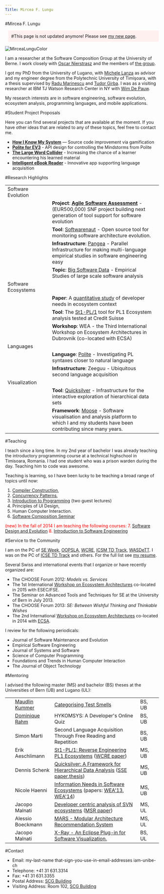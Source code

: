 ```yaml
---
Title: Mircea F. Lungu
---
```

#Mircea F. Lungu
<div style="padding:10px; margin-left: 10px; background-color: #fff0f0">
#This page is not updated anymore! Please see <a href="https://mircealungu.github.io/">my new page</a>.
</div>


![MirceaLunguColor](%assets_url%/files/60/5m1fml2gukq5dt7wfetpi918hbgwpr/MirceaLungu-Homepage.png)


I am a researcher at the Software Composition Group at the University of Berne. I work closely with [Oscar Nierstrasz](%base_url%/staff/oscar) and the members of [the group](/staff).

I got my PhD from the University of Lugano, with [Michele Lanza](http://www.inf.usi.ch/faculty/lanza/) as advisor and my engineer degree from the Polytechnic University of Timişoara, with a thesis supervised by [Radu Marinescu](http://bigfoot.cs.upt.ro/~radum/) and [Tudor Girba](http://tudorgirba.com). I was as a visiting researcher at IBM TJ Watson Research Center in NY with [Wim De Pauw](https://researcher.ibm.com/researcher/view.php?person=us-wim). 

My research interests are in software engineering, software evolution, ecosystem analysis, programming languages, and mobile applications.


#Student Project Proposals

Here you can find several projects that are available at the moment. If you have other ideas that are related to any of these topics, feel free to contact me. 

-  [**How I Know My System**](%base_url%/wiki/projects/HIK-MSY) &mdash; Source code improvement via gamification  
-  **[Polite for EV3](%base_url%/wiki/projects/mastersbachelorsprojects/polite-for-ev3)** - API design for controlling the Mindstorms from Polite 
-  **[The Large Word Collider](/wiki/projects/mastersbachelorsprojects/largewordcollider)** - Increasing the chance of a learner encountering his learned material
-  **[Intelligent eBook Reader](%base_url%/wiki/projects/mastersbachelorsprojects/ebookreaderandroid)** - Innovative app supporting language acquisition

#Research Highlights


| | | |
|---|---|---|
|<div style="width:130px">Software Evolution</div>| |
| | **Project**: **[Agile Software Assessment](/research/snf13)** - (EUR500,000) SNF project building next generation of tool support for software evolution | 
| | **Tool**: [Softwarenaut](/softwarenaut) - Open source tool for monitoring software architecture evolution. |
| | **Infrastructure**: [Pangea](/research/pangea) - Parallel Infrastructure for making multi-language empirical studies in software engineering easy |
| | **Topic**: [Big Software Data](/research/bigsoftwaredata) - Empirical Studies of large scale software analysis|
|<div style="width:130px">Software Ecosystems</div>| |
| | **Paper**: A [quantitative study](/scgbib?query=Haen14a&display=abstract) of developer needs in ecosystem context |
| | **Tool**: The [St1-PL/1](/scgbib?query=Aesc13a&display=abstract) tool for PL1 Ecosystem analysis tested at Credit Suisse |
| | **Workshop**: WEA - the Third International Workshop on Ecosystem Architectures in Dubrovnik (co-located with ECSA)|
|  Languages | |
| | **Language**: [Polite](%base_url%/research/Polite) - Investigating PL syntaxes closer to natural language |
| | **Infrastructure**: Zeeguu - Ubiquitous second language acquisition|
| Visualization| |
| | **Tool**: [Quicksilver](%base_url%/research/quicksilver) - Infrastructure for the interactive exploration of hierarchical data sets |
| | **Framework**: [Moose](http://moosetechnology.org) - Software visualisation and analysis platform to which I and my students have been contributing since many years. |

#Teaching

I teach since a long time. In my 2nd year of bachelor I was already teaching the introductory programming course at a technical highschool in Timisoara, Romania. I had one student who was a prison warden during the day. Teaching him to code was awesome. 

Teaching is learning, so I have been lucky to be teaching a broad range of topics until now: 
1. [Compiler Construction](/teaching/cc), 
2. [Concurrency Patterns](/teaching/cp),
3. [Introduction to Programming](http://www.ltg.unibe.ch/lectures/hs11/ei) (two guest lectures)
4. Principles of UI Design, 
5. Human Computer Interaction. 
6. [Software Composition Seminar](%base_url%/wiki/softwarecompositionseminar)

<span style="color:red">(new) In the fall of 2014 I am teaching the following courses:
7. [Software Design and Evolution](%base_url%/teaching/archive/sde)
8. [Introduction to Software Engineering](%base_url%/teaching/ese) 



#Service to the Community

I am on the PC of
[SE Week](http://ansymo.ua.ac.be/csmr-wcre),
[OOPSLA](http://splashcon.org/), 
[WCRE](http://wcre.wikidot.com/2013),
[ICSM TD Track](http://icsm2013.tue.nl/ProgCommittee/index.html),
[WASDeTT](http://wasdett.org/2013/).
I was on the PC of 
[ICSE TD Track](http://www.ifi.uzh.ch/icse2012/) and others.
For the full list see [my resume](%assets_url%/download/mlcv/MirceaLungu-Resume.pdf).

Several Swiss and international events that I organize or have recently organized are: 


-  The CHOOSE Forum 2012: *Models vs. Services*
-  The 1st International [Workshop on Ecosystem Architectures](http://wea.github.io/) co-located in 2015 with ESEC/FSE.
-  The Seminar on Advanced Tools and Techniques for SE at the University of Bern in July 2013. 
-  The CHOOSE Forum 2013: *SE: Between Wishful Thinking and Thinkable Wishes*
-  The 2nd International [Workshop on Ecosystem Architectures](http://wea.github.io/) co-located in 2014 with [ECSA](http://ecsa2014.cs.univie.ac.at/).

I review for the following periodicals: 

-  Journal of Software Maintenance and Evolution
-  Empirical Software Engineering
-  Journal of Systems and Software
-  Science of Computer Programming
-  Foundations and Trends in Human Computer Interaction
-  The Journal of Object Technology


#Mentoring

I advised the following master (MS) and bachelor (BS) theses at the Universities of Bern (UB) and Lugano (UL):


| | | | | |
|---|---|---|---|---|
|&nbsp;&nbsp;| [Maudlin Kummer](%base_url%/wiki/alumni/MaudlinKummer) | [Categorising Test Smells](/archive/projects/Kumm15a.pdf)  | BS, UB |
|&nbsp;&nbsp;| [Dominique Rahm](%base_url%/wiki/alumni/DominiqueRahm) | HYKOMSYS: A Developer's Online Quiz | BS, UB |
|&nbsp;&nbsp;| Simon Marti | Second Language Acquisition Through Free Reading and Repetition | BS, UB |
|&nbsp;&nbsp;| Erik Aeschlimann |  [St1-PL/1: Reverse Engineering PL1 Ecosystems](/archive/masters/Aesc13b.pdf) ([WCRE paper](/scgbib?query=Aesc13a&display=abstract))| MS, UB |
|&nbsp;&nbsp;| Dennis Schenk | [Quicksilver: A Framework for Hierarchical Data Analysis](/archive/masters/Sche14a.pdf) ([SSE paper](/scgbib?query=Sche13a&display=abstract),[thesis](/archive/masters/Sche14a.pdf))| MS, UB |
|&nbsp;&nbsp;| Nicole Haenni | [Information Needs in Software Ecosystems](/archive/masters/Haen14b.pdf) (papers: [WEA'13](/scgbib?query=Haen13a&display=abstract), [WEA'14](/scgbib?query=Haen14a&display=abstract))| MS, UB  |
|&nbsp;&nbsp;| Jacopo Malnati | [Developer centric analysis of SVN ecosystems](http://www.inf.usi.ch/faculty/lanza/Downloads/Maln2009a.pdf) ([MSR paper](/scgbib?query=Maln09a&display=abstract))| MS, UL |
|&nbsp;&nbsp;| Alessio Boeckmann |  [MARS - Modular Architecture Recommendation System](http://www.inf.usi.ch/faculty/lanza/Downloads/Boec2010a.pdf) | MS, UL |
|&nbsp;&nbsp;| Jacopo Malnati | [X-Ray - An Eclipse Plug-in for Software Visualization. ](http://www.inf.usi.ch/faculty/lanza/Downloads/Maln07a.pdf) | BS, UL |

#Contact

- Email: my-last-name that-sign-you-use-in-email-addresses iam-unibe-ch
- Telephone: \+41 31 631.3314
- Fax: \+41 31 631.3355
- Postal Address: [SCG Building](%base_url%/contact)
- Visiting Address: Room 102, [SCG Building](%base_url%/contact)
